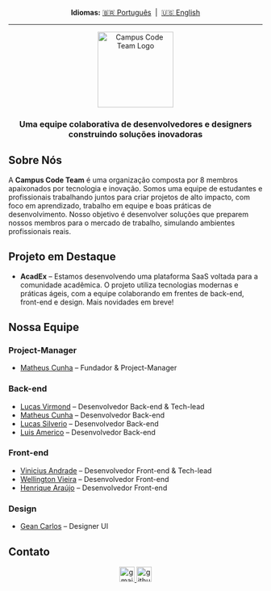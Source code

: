 <div align="center">
  <p>
    <strong>Idiomas:</strong>
    <a href="README.md">🇧🇷 Português</a>
     | 
    <a href="README.en.md">🇺🇸 English</a>
  </p>
</div>

---

<div align="center">

<div align="center">
  <img src="https://media.discordapp.net/attachments/527640635101151253/1395277000171720754/image-removebg-preview.png?ex=6879dc77&is=68788af7&hm=2d3d3e54019fd98127f616aac1d7e8e6eec69a66581de3c751c00921d1bf6cb5&=&format=webp&quality=lossless" height="150" alt="Campus Code Team Logo" />
</div>

### Uma equipe colaborativa de desenvolvedores e designers construindo soluções inovadoras

</div>

## Sobre Nós

A **Campus Code Team** é uma organização composta por 8 membros apaixonados por tecnologia e inovação. Somos uma equipe de estudantes e profissionais trabalhando juntos para criar projetos de alto impacto, com foco em aprendizado, trabalho em equipe e boas práticas de desenvolvimento. Nosso objetivo é desenvolver soluções que preparem nossos membros para o mercado de trabalho, simulando ambientes profissionais reais.

## Projeto em Destaque

* **AcadEx** – Estamos desenvolvendo uma plataforma SaaS voltada para a comunidade acadêmica. O projeto utiliza tecnologias modernas e práticas ágeis, com a equipe colaborando em frentes de back-end, front-end e design. Mais novidades em breve!

## Nossa Equipe

### Project-Manager
* [Matheus Cunha](https://github.com/MathCunha16) – Fundador & Project-Manager

### Back-end
* [Lucas Virmond](https://github.com/lucasvir) – Desenvolvedor Back-end & Tech-lead  
* [Matheus Cunha](https://github.com/MathCunha16) – Desenvolvedor Back-end
* [Lucas Silverio](https://github.com/lukasilverio94) – Desenvolvedor Back-end
* [Luis Americo](https://github.com/oluiamerico) – Desenvolvedor Back-end

### Front-end
* [Vinicius Andrade](https://github.com/dadedeandrade) – Desenvolvedor Front-end & Tech-lead 
* [Wellington Vieira](https://github.com/wellingtonVieiraSantos) – Desenvolvedor Front-end
* [Henrique Araújo](https://github.com/Henrique8878) – Desenvolvedor Front-end

### Design
* [Gean Carlos](https://github.com/neegas-dg) – Designer UI

## Contato

<div align="center">
  <a href="mailto:matheuscunhaprado@gmail.com" target="_blank">
    <img src="https://img.shields.io/static/v1?message=Gmail&logo=gmail&label=&color=D14836&logoColor=white&labelColor=&style=for-the-badge" height="30" alt="gmail logo" />
  </a>
  <a href="https://github.com/Campus-Code-Team" target="_blank">
    <img src="https://img.shields.io/static/v1?message=GitHub&logo=github&label=&color=181717&logoColor=white&labelColor=&style=for-the-badge" height="30" alt="github logo" />
  </a>
</div>
